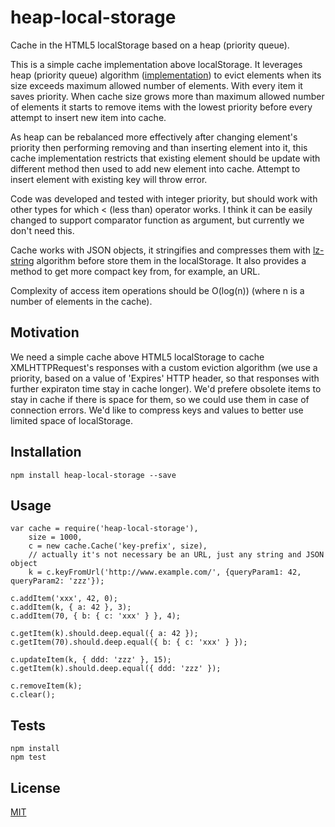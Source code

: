 # heap-local-storage

Cache in the HTML5 localStorage based on a heap (priority queue).

This is a simple cache implementation above localStorage. It leverages heap
(priority queue) algorithm ([implementation](https://github.com/letsrock-today/heapjs)) to evict elements when its size exceeds maximum allowed number of elements.
With every item it saves priority. When cache size grows more than maximum
allowed number of elements it starts to remove items with the lowest priority
before every attempt to insert new item into cache.

As heap can be rebalanced more effectively after changing element's priority
then performing removing and than inserting element into it, this cache
implementation restricts that existing element should be update with different
method then used to add new element into cache. Attempt to insert element with
existing key will throw error.

Code was developed and tested with integer priority, but should work
with other types for which < (less than) operator works. I think it can be
easily changed to support comparator function as argument, but currently we
don't need this.

Cache  works with JSON objects, it stringifies and compresses them with
[lz-string](http://pieroxy.net/blog/pages/lz-string/index.html) algorithm
before store them in the localStorage. It also provides a method to get more
compact key from, for example, an URL.

Complexity of access item operations should be O(log(n)) (where n is a number
of elements in the cache).

## Motivation

We need a simple cache above HTML5 localStorage to cache XMLHTTPRequest's 
responses with a custom eviction algorithm (we use a priority, based on a
value of 'Expires' HTTP header, so that responses with further expiraton time
stay in cache longer). We'd prefere obsolete items to stay in cache if there is
space for them, so we could use them in case of connection errors. We'd like
to compress keys and values to better use limited space of localStorage.

## Installation

    npm install heap-local-storage --save

## Usage

	var cache = require('heap-local-storage'),
	    size = 1000,
	    c = new cache.Cache('key-prefix', size),
		// actually it's not necessary be an URL, just any string and JSON object
		k = c.keyFromUrl('http://www.example.com/', {queryParam1: 42, queryParam2: 'zzz'});

	c.addItem('xxx', 42, 0);
	c.addItem(k, { a: 42 }, 3);
	c.addItem(70, { b: { c: 'xxx' } }, 4);
	
	c.getItem(k).should.deep.equal({ a: 42 });
	c.getItem(70).should.deep.equal({ b: { c: 'xxx' } });
	
	c.updateItem(k, { ddd: 'zzz' }, 15);
	c.getItem(k).should.deep.equal({ ddd: 'zzz' });
	
	c.removeItem(k);
	c.clear();
	


## Tests

    npm install
    npm test

## License

[MIT](https://github.com/letsrock-today/heap-local-storage/blob/master/LICENSE)
